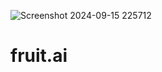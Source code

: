![Screenshot 2024-09-15 225712](https://github.com/user-attachments/assets/2de67e08-8268-4167-9425-bc70ef736bc8)
# fruit.ai


